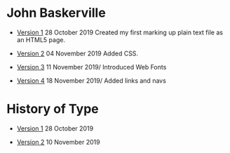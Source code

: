 # John Baskerville

- [Version 1](https://github.com/jackwright147/john_baskerville/blob/master/baskerville.html)
28 October 2019
Created my first marking up plain text file as an HTML5 page.


- [Version 2](https://github.com/jackwright147/john_baskerville/blob/master/baskerville2.html)
04 November 2019
Added CSS.

- [Version 3](https://github.com/jackwright147/john_baskerville/blob/master/baskerville3.html)
11 November 2019/
Introduced Web Fonts

- [Version 4](https://github.com/jackwright147/john_baskerville/blob/master/baskerville4.html)
18 November 2019/
Added links and navs

# History of Type

- [Version 1](https://github.com/jackwright147/john_baskerville/blob/master/history1.html)
28 October 2019

- [Version 2](https://github.com/jackwright147/john_baskerville/blob/master/history2.html)
10 November 2019
